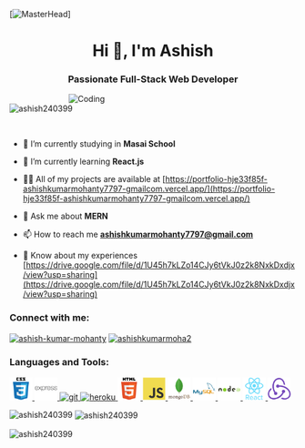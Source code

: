 [![MasterHead](https://www.google.com/search?q=full-stack+web+developer+banner+image&tbm=isch&ved=2ahUKEwie9_bmgLT3AhVBKbcAHUgtAlEQ2-cCegQIABAA&oq=full-stack+web+developer+banner+image&gs_lcp=CgNpbWcQAzIHCCMQ7wMQJ1CvBVi5FWDmF2gAcAB4AIABywGIAcsQkgEGMC4xMS4xmAEAoAEBqgELZ3dzLXdpei1pbWfAAQE&sclient=img&ei=GxdpYt79N8HS3LUPyNqIiAU&bih=657&biw=1366#imgrc=mUJuZim3SbWWJM)]
<h1 align="center">Hi 👋, I'm Ashish</h1>
<h3 align="center">Passionate Full-Stack Web Developer</h3>
<img align="right" alt="Coding" width="400" src="https://cdn.dribbble.com/users/1162077/screenshots/3848914/programmer.gif">

<p align="left"> <img src="https://komarev.com/ghpvc/?username=ashish240399&label=Profile%20views&color=0e75b6&style=flat" alt="ashish240399" /> </p>

<p align="left"> <a href="https://twitter.com/" target="blank"><img src="https://img.shields.io/twitter/follow/?logo=twitter&style=for-the-badge" alt="" /></a> </p>

- 🔭 I’m currently studying in **Masai School**

- 🌱 I’m currently learning **React.js**

- 👨‍💻 All of my projects are available at [https://portfolio-hje33f85f-ashishkumarmohanty7797-gmailcom.vercel.app/](https://portfolio-hje33f85f-ashishkumarmohanty7797-gmailcom.vercel.app/)

- 💬 Ask me about **MERN**

- 📫 How to reach me **ashishkumarmohanty7797@gmail.com**

- 📄 Know about my experiences [https://drive.google.com/file/d/1U45h7kLZo14CJy6tVkJ0z2k8NxkDxdjx/view?usp=sharing](https://drive.google.com/file/d/1U45h7kLZo14CJy6tVkJ0z2k8NxkDxdjx/view?usp=sharing)

<h3 align="left">Connect with me:</h3>
<p align="left">
<a href="https://linkedin.com/in/ashish-kumar-mohanty" target="blank"><img align="center" src="https://raw.githubusercontent.com/rahuldkjain/github-profile-readme-generator/master/src/images/icons/Social/linked-in-alt.svg" alt="ashish-kumar-mohanty" height="30" width="40" /></a>
<a href="https://www.hackerrank.com/ashishkumarmoha2" target="blank"><img align="center" src="https://raw.githubusercontent.com/rahuldkjain/github-profile-readme-generator/master/src/images/icons/Social/hackerrank.svg" alt="ashishkumarmoha2" height="30" width="40" /></a>
</p>

<h3 align="left">Languages and Tools:</h3>
<p align="left"> <a href="https://www.w3schools.com/css/" target="_blank" rel="noreferrer"> <img src="https://raw.githubusercontent.com/devicons/devicon/master/icons/css3/css3-original-wordmark.svg" alt="css3" width="40" height="40"/> </a> <a href="https://expressjs.com" target="_blank" rel="noreferrer"> <img src="https://raw.githubusercontent.com/devicons/devicon/master/icons/express/express-original-wordmark.svg" alt="express" width="40" height="40"/> </a> <a href="https://git-scm.com/" target="_blank" rel="noreferrer"> <img src="https://www.vectorlogo.zone/logos/git-scm/git-scm-icon.svg" alt="git" width="40" height="40"/> </a> <a href="https://heroku.com" target="_blank" rel="noreferrer"> <img src="https://www.vectorlogo.zone/logos/heroku/heroku-icon.svg" alt="heroku" width="40" height="40"/> </a> <a href="https://www.w3.org/html/" target="_blank" rel="noreferrer"> <img src="https://raw.githubusercontent.com/devicons/devicon/master/icons/html5/html5-original-wordmark.svg" alt="html5" width="40" height="40"/> </a> <a href="https://developer.mozilla.org/en-US/docs/Web/JavaScript" target="_blank" rel="noreferrer"> <img src="https://raw.githubusercontent.com/devicons/devicon/master/icons/javascript/javascript-original.svg" alt="javascript" width="40" height="40"/> </a> <a href="https://www.mongodb.com/" target="_blank" rel="noreferrer"> <img src="https://raw.githubusercontent.com/devicons/devicon/master/icons/mongodb/mongodb-original-wordmark.svg" alt="mongodb" width="40" height="40"/> </a> <a href="https://www.mysql.com/" target="_blank" rel="noreferrer"> <img src="https://raw.githubusercontent.com/devicons/devicon/master/icons/mysql/mysql-original-wordmark.svg" alt="mysql" width="40" height="40"/> </a> <a href="https://nodejs.org" target="_blank" rel="noreferrer"> <img src="https://raw.githubusercontent.com/devicons/devicon/master/icons/nodejs/nodejs-original-wordmark.svg" alt="nodejs" width="40" height="40"/> </a> <a href="https://reactjs.org/" target="_blank" rel="noreferrer"> <img src="https://raw.githubusercontent.com/devicons/devicon/master/icons/react/react-original-wordmark.svg" alt="react" width="40" height="40"/> </a> <a href="https://redux.js.org" target="_blank" rel="noreferrer"> <img src="https://raw.githubusercontent.com/devicons/devicon/master/icons/redux/redux-original.svg" alt="redux" width="40" height="40"/> </a> </p>

<p><img align="left" src="https://github-readme-stats.vercel.app/api/top-langs?username=ashish240399&show_icons=true&locale=en&layout=compact" alt="ashish240399" /></p>

<p>&nbsp;<img align="center" src="https://github-readme-stats.vercel.app/api?username=ashish240399&show_icons=true&locale=en" alt="ashish240399" /></p>

<p><img align="center" src="https://github-readme-streak-stats.herokuapp.com/?user=ashish240399&" alt="ashish240399" /></p>
